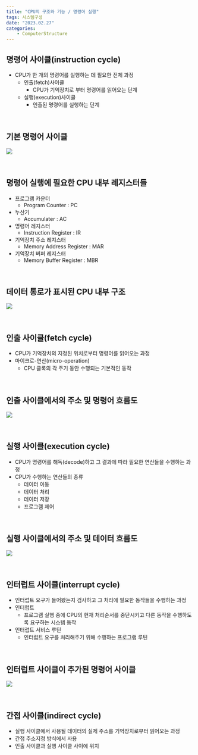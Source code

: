 ```yaml
---
title: "CPU의 구조와 기능 / 명령어 실행"
tags: 시스템구성
date: "2023.02.27"
categories: 
    - ComputerStructure
---
```



## 명령어 사이클(instruction cycle)
- CPU가 한 개의 명령어를 실행하는 데 필요한 전체 과정
    - 인출(fetch)사이클
        - CPU가 기억장치로 부터 명령어를 읽어오는 단계
    - 실행(execution)사이클
        - 인출된 명령어를 실행하는 단계

<br>

## 기본 명령어 사이클
![](/assets/images/20230227-6.png)

<br>

## 명령어 실행에 필요한 CPU 내부 레지스터들
- 프로그램 카운터
    - Program Counter : PC
- 누산기
    - Accumulater : AC
- 명령어 레지스터
    - Instruction Register : IR
- 기억장치 주소 레지스터
    - Memory Address Register : MAR
- 기억장치 버퍼 레지스터
    - Memory Buffer Register : MBR

<br>

## 데이터 통로가 표시된 CPU 내부 구조
![](/assets/images/20230227-7.png)

<br>

## 인출 사이클(fetch cycle)
- CPU가 기억장치의 지정된 위치로부터 명령어를 읽어오는 과정
- 마이크로-연산(micro-operation)
    - CPU 클록의 각 주기 동안 수행되는 기본적인 동작

<br>

## 인출 사이클에서의 주소 및 명령어 흐름도
![](/assets/images/20230227-8.png)

<br>

## 실행 사이클(execution cycle)
- CPU가 명령어를 해독(decode)하고 그 결과에 따라 필요한 연산들을 수행하는 과정
- CPU가 수행하는 연산들의 종류
    - 데이터 이동
    - 데이터 처리
    - 데이터 저장
    - 프로그램 제어

<br>

## 실행 사이클에서의 주소 및 데이터 흐름도
![](/assets/images/20230227-9.png)

<br>

## 인터럽트 사이클(interrupt cycle)
- 인터럽트 요구가 들어왔는지 검사하고 그 처리에 필요한 동작들을 수행하는 과정
- 인터럽트
    - 프로그램 실행 중에 CPU의 현재 처리순서를 중단시키고 다른 동작을 수행하도록 요구하는 시스템 동작
- 인터럽트 서비스 루틴
    - 인터럽트 요구를 처리해주기 위해 수행하는 프로그램 루틴

<br>

## 인터럽트 사이클이 추가된 명령어 사이클
![](/assets/images/20230227-10.png)

<br>

## 간접 사이클(indirect cycle)
- 실행 사이클에서 사용될 데이터의 실제 주소를 기억장치로부터 읽어오는 과정
- 간접 주소지정 방식에서 사용
- 인출 사이클과 실행 사이클 사이에 위치